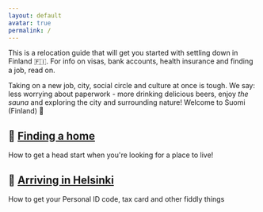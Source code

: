```yaml
---
layout: default
avatar: true
permalink: /
---
```


This is a relocation guide that will get you started with settling down in Finland 🇫🇮. For info on visas, bank accounts, health insurance and finding a job, read on.

Taking on a new job, city, social circle and culture at once is tough. We say: less worrying about paperwork - more drinking delicious beers, enjoy *the sauna* and exploring the city and surrounding nature! Welcome to Suomi (Finland) 💙

## 🏡 [Finding a home](/finding-a-home)
How to get a head start when you're looking for a place to live!

## 🚀 [Arriving in Helsinki](/arriving)
How to get your Personal ID code, tax card and other fiddly things

<!-- ## 🚌 [Getting around](/getting-around)
Bike, buses and other ways to get about

## 👉 [Good to know](/good-to-know)
Getting a phone, learning Finnish, holidays, healthcare etc. -->
